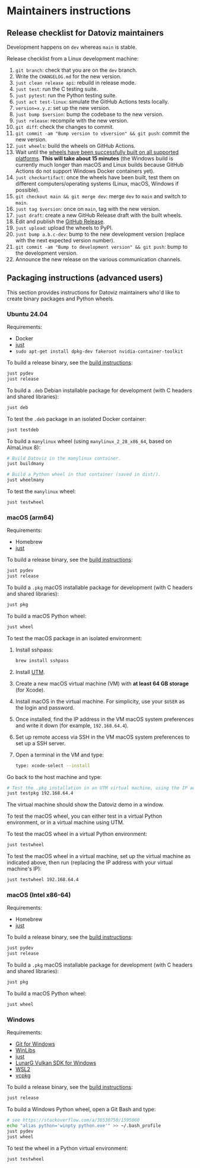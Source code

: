 # Maintainers instructions

## Release checklist for Datoviz maintainers

Development happens on `dev` whereas `main` is stable.

Release checklist from a Linux development machine:

1. `git branch`: check that you are on the `dev` branch.
2. Write the `CHANGELOG.md` for the new version.
3. `just clean release api`: rebuild in release mode.
4. `just test`: run the C testing suite.
5. `just pytest`: run the Python testing suite.
6. `just act test-linux`: simulate the GitHub Actions tests locally.
7. `version=x.y.z`: set up the new version.
8. `just bump $version`: bump the codebase to the new version.
9. `just release`: recompile with the new version.
10. `git diff`: check the changes to commit.
11. `git commit -am "Bump version to v$version" && git push`: commit the new version.
12. `just wheels`: build the wheels on GitHub Actions.
13. Wait until the [wheels have been successfully built on all supported platforms](https://github.com/datoviz/datoviz/actions/workflows/wheels.yml). **This will take about 15 minutes** (the Windows build is currently much longer than macOS and Linux builds because GitHub Actions do not support Windows Docker containers yet).
14. `just checkartifact`: once the wheels have been built, test them on different computers/operating systems (Linux, macOS, Windows if possible).
15. `git checkout main && git merge dev`: merge `dev` to `main` and switch to `main`.
16. `just tag $version`: once on `main`, tag with the new version.
17. `just draft`: create a new GitHub Release draft with the built wheels.
18. Edit and publish the [GitHub Release](https://github.com/datoviz/datoviz/releases).
19. `just upload`: upload the wheels to PyPI.
20. `just bump a.b.c-dev`: bump to the new development version (replace with the next expected version number).
21. `git commit -am "Bump to development version" && git push`: bump to the development version.
22. Announce the new release on the various communication channels.


## Packaging instructions (advanced users)

This section provides instructions for Datoviz maintainers who'd like to create binary packages and Python wheels.


### Ubuntu 24.04

Requirements:

* Docker
* [just](https://github.com/casey/just/releases)
* `sudo apt-get install dpkg-dev fakeroot nvidia-container-toolkit`

To build a release binary, see the [build instructions](BUILD.md):

```bash
just pydev
just release
```

To build a `.deb` Debian installable package for development (with C headers and shared libraries):

```bash
just deb
```

To test the `.deb` package in an isolated Docker container:

```bash
just testdeb
```

To build a `manylinux` wheel (using `manylinux_2_28_x86_64`, based on AlmaLinux 8):

```bash
# Build Datoviz in the manylinux container.
just buildmany

# Build a Python wheel in that container (saved in dist/).
just wheelmany
```

To test the `manylinux` wheel:

```bash
just testwheel
```


### macOS (arm64)

Requirements:

* Homebrew
* [just](https://github.com/casey/just/releases)

To build a release binary, see the [build instructions](BUILD.md):

```bash
just pydev
just release
```

To build a `.pkg` macOS installable package for development (with C headers and shared libraries):

```bash
just pkg
```

To build a macOS Python wheel:

```bash
just wheel
```

To test the macOS package in an isolated environment:

1. Install sshpass:

    ```bash
    brew install sshpass
    ```

2. Install [UTM](https://mac.getutm.app/).
3. Create a new macOS virtual machine (VM) with **at least 64 GB storage** (for Xcode).
4. Install macOS in the virtual machine. For simplicity, use your `$USER` as the login and password.
5. Once installed, find the IP address in the VM macOS system preferences and write it down (for example, `192.168.64.4`).
6. Set up remote access via SSH in the VM macOS system preferences to set up a SSH server.
7. Open a terminal in the VM and type:

    ```bash
    type: xcode-select --install
    ```

Go back to the host machine and type:

```bash
# Test the .pkg installation in an UTM virtual machine, using the IP address you wrote down earlier.
just testpkg 192.168.64.4
```

The virtual machine should show the Datoviz demo in a window.

To test the macOS wheel, you can either test in a virtual Python environment, or in a virtual machine using UTM.

To test the macOS wheel in a virtual Python environment:

```bash
just testwheel
```

To test the macOS wheel in a virtual machine, set up the virtual machine as indicated above, then run (replacing the IP address with your virtual machine's IP):

```bash
just testwheel 192.168.64.4
```


### macOS (Intel x86-64)

Requirements:

* Homebrew
* [just](https://github.com/casey/just/releases)

To build a release binary, see the [build instructions](BUILD.md):

```bash
just pydev
just release
```

To build a `.pkg` macOS installable package for development (with C headers and shared libraries):

```bash
just pkg
```

To build a macOS Python wheel:

```bash
just wheel
```


### Windows

Requirements:

* [Git for Windows](https://git-scm.com/download/win)
* [WinLibs](https://winlibs.com/)
* [just](https://github.com/casey/just/releases)
* [LunarG Vulkan SDK for Windows](https://vulkan.lunarg.com/sdk/home#windows)
* [WSL2](https://learn.microsoft.com/en-us/windows/wsl/install)
* [vcpkg](https://vcpkg.io/en/)

To build a release binary, see the [build instructions](BUILD.md):

```bash
just release
```

To build a Windows Python wheel, open a Git Bash and type:

```bash
# see https://stackoverflow.com/a/36530750/1595060
echo "alias python='winpty python.exe'" >> ~/.bash_profile
just pydev
just wheel
```

To test the wheel in a Python virtual environment:

```bash
just testwheel
```

